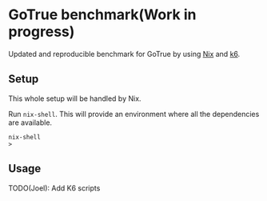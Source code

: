 # GoTrue benchmark(Work in progress)

Updated and reproducible benchmark for GoTrue by using [Nix](https://nixos.org/) and [k6](https://k6.io).

## Setup

This whole setup will be handled by Nix.

Run `nix-shell`. This will provide an environment where all the dependencies are available.

```
nix-shell
>
```

## Usage


TODO(Joel): Add K6 scripts
    
